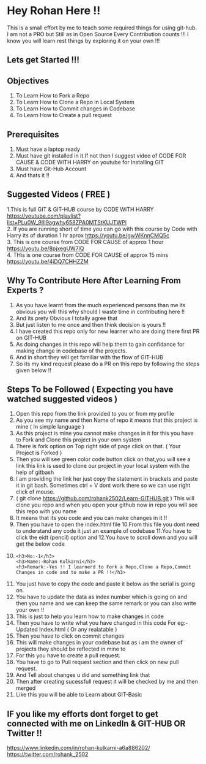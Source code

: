 # Hey Rohan Here !!
  This is a small effort by me to teach some required things for using git-hub.
  I am not a PRO but Still as in Open Source Every Contribution counts !!!
  I know you will learn rest things by exploring it on your own !!!
## Lets get Started !!!

## Objectives 
1. To Learn How to Fork a Repo 
2. To Learn How to  Clone a Repo in Local System 
3. To Learn How to Commit changes in Codebase 
4. To Learn How to Create a pull request 

## Prerequisites 
1. Must have a laptop ready
2. Must have git installed in it.If not then I suggest video of CODE FOR CAUSE & CODE WITH HARRY on youtube  for Installing GIT
3. Must have Git-Hub Account 
4. And thats it !!

## Suggested Videos ( FREE ) 
1.This is full GIT & GIT-HUB course by CODE WITH HARRY  https://youtube.com/playlist?list=PLu0W_9lII9agwhy658ZPA0MTStKUJTWPi   
2. If you are running short of time you can go with this course by Code with Harry its of duration 1 hr aprox https://youtu.be/gwWKnnCMQ5c   
3. This is one course from CODE FOR CAUSE of approx 1 hour https://youtu.be/8pjxegUW7lQ<br>
4. THis is one course from CODE FOR CAUSE of approx 15 mins https://youtu.be/4iDQ7CHHZZM

## Why To Contribute Here After Learning From Experts ?
1. As you have learnt from the much experienced persons than me its obvious you will this why should I waste time in contributing here !!
2. And its prety Obvious I totally agree that 
3. But just listen to me once and then think decision is  yours !!
4. I have created this repo only for new learner who are doing there first PR on GIT-HUB 
5. As doing changes in this repo will help them to gain confidance for making change in codebase of the projects.
6. And in short  they will get familiar with the  flow of GIT-HUB
7. So its my kind request please do a PR on this repo by following the steps given below !!

## Steps To be Followed ( Expecting you have  watched suggested videos )
1. Open this repo from the link provided to you or from my profile 
2. As you see my name and then Name of repo it means that this project is mine ( In simple language )
3. As this project is mine you  cannot make changes in it for this you have to Fork and Clone this project in your own system 
4. There is fork option on Top right side of page click on that. ( Your Project is Forked )
5. Then you will see green color code button click on that,you will see a link this link is used to clone our project in your local system with the help of gitbash
6. I am providing the link her just copy the statement in brackets and paste it in git bash. Sometimes ctrl + V dont work there  so we can use right click of mouse.
7. ( git clone https://github.com/rohank2502/Learn-GITHUB.git ) This will clone you repo and when you open your github now in repo you will see this repo with you name 
8. It means that its you code and you can make changes in it !!
9. Then you have  to open the index.html file 
10.From this file you dont need to understand any code it just an example of codebase
11.You have to click the eidt (pencil) option and 
12.You have  to scroll down and you will get the below code 
13. 
        <h3>No:-1</h3>
        <h3>Name:-Rohan Kulkarni</h3> 
        <h3>Remark:-Yes !! I learnerd to Fork a Repo,Clone a Repo,Commit Changes in code and to make a PR !!</h3>
 13. You just have to copy the code and paste it below as the serial is going on.
 14. You have to update the data as index number which is going on and then you name and we can keep the same remark or you can also write your own !!
 15. This is just to help you learn how to make changes in code 
 16. Then you have to write what you have changed in this code For eg:- Updated Index.html ( Or any realatable )
 17. Then you have to click on commit changes 
 18. This will make changes in your codebase but as i am the owner of projects they should be reflected in mine to 
 19. For this you have to create a pull request.
 20. You have to go to Pull request section and then click on new pull request. 
 21. And Tell about changes u did and something link that 
 22. Then after creating sucessfull request it will be checked by me and then merged
 23. Like this you will be able to  Learn about GIT-Basic 
 
 ## IF you like my efforts dont forget to get connected with me on LinkedIn & GIT-HUB OR Twitter !!
 https://www.linkedin.com/in/rohan-kulkarni-a6a886202/<br>
 https://twitter.com/rohank_2502
 

    
    
